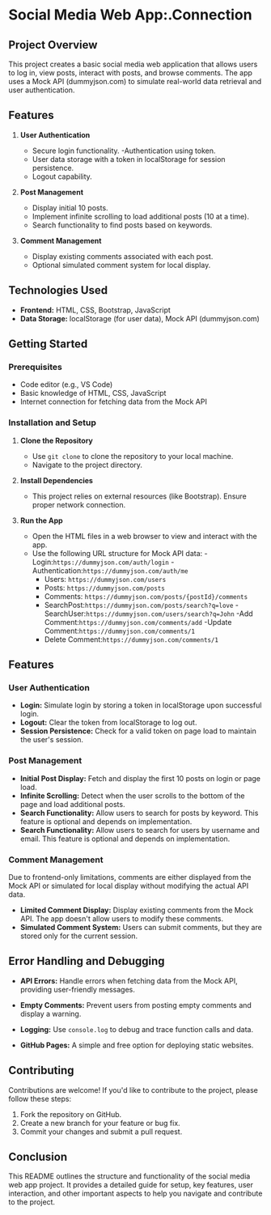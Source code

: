 # Social Media Web App:.Connection

## Project Overview

This project creates a basic social media web application that allows users to log in, view posts, interact with posts, and browse comments. The app uses a Mock API (dummyjson.com) to simulate real-world data retrieval and user authentication.

## Features
   
1. **User Authentication**

   - Secure login functionality.
   -Authentication using token.
   - User data storage with a token in localStorage for session persistence.
   - Logout capability.

2. **Post Management**

   - Display initial 10 posts.
   - Implement infinite scrolling to load additional posts (10 at a time).
   - Search functionality to find posts based on keywords.

3. **Comment Management**
   - Display existing comments associated with each post.
   - Optional simulated comment system for local display.

## Technologies Used

- **Frontend:** HTML, CSS, Bootstrap, JavaScript
- **Data Storage:** localStorage (for user data), Mock API (dummyjson.com)

## Getting Started

### Prerequisites

- Code editor (e.g., VS Code)
- Basic knowledge of HTML, CSS, JavaScript
- Internet connection for fetching data from the Mock API

### Installation and Setup

1. **Clone the Repository**

   - Use `git clone` to clone the repository to your local machine.
   - Navigate to the project directory.

2. **Install Dependencies**

   - This project relies on external resources (like Bootstrap). Ensure proper network connection.

3. **Run the App**
   - Open the HTML files in a web browser to view and interact with the app.
   - Use the following URL structure for Mock API data:
     -Login:`https://dummyjson.com/auth/login`
     -Authentication:`https://dummyjson.com/auth/me`
     - Users: `https://dummyjson.com/users`
     - Posts: `https://dummyjson.com/posts`
     - Comments: `https://dummyjson.com/posts/{postId}/comments`
     - SearchPost:`https://dummyjson.com/posts/search?q=love`
       -SearchUser:`https://dummyjson.com/users/search?q=John`
       -Add Comment:`https://dummyjson.com/comments/add`
       -Update Comment:`https://dummyjson.com/comments/1`
     - Delete Comment:`https://dummyjson.com/comments/1`

## Features

### User Authentication

- **Login:** Simulate login by storing a token in localStorage upon successful login.
- **Logout:** Clear the token from localStorage to log out.
- **Session Persistence:** Check for a valid token on page load to maintain the user's session.

### Post Management

- **Initial Post Display:** Fetch and display the first 10 posts on login or page load.
- **Infinite Scrolling:** Detect when the user scrolls to the bottom of the page and load additional posts.
- **Search Functionality:** Allow users to search for posts by keyword. This feature is optional and depends on implementation.
- **Search Functionality:** Allow users to search for users by username and email. This feature is optional and depends on implementation.

### Comment Management

Due to frontend-only limitations, comments are either displayed from the Mock API or simulated for local display without modifying the actual API data.

- **Limited Comment Display:** Display existing comments from the Mock API. The app doesn't allow users to modify these comments.
- **Simulated Comment System:** Users can submit comments, but they are stored only for the current session.

## Error Handling and Debugging

- **API Errors:** Handle errors when fetching data from the Mock API, providing user-friendly messages.
- **Empty Comments:** Prevent users from posting empty comments and display a warning.
- **Logging:** Use `console.log` to debug and trace function calls and data.

- **GitHub Pages:** A simple and free option for deploying static websites.

## Contributing

Contributions are welcome! If you'd like to contribute to the project, please follow these steps:

1. Fork the repository on GitHub.
2. Create a new branch for your feature or bug fix.
3. Commit your changes and submit a pull request.

## Conclusion

This README outlines the structure and functionality of the social media web app project. It provides a detailed guide for setup, key features, user interaction, and other important aspects to help you navigate and contribute to the project.
